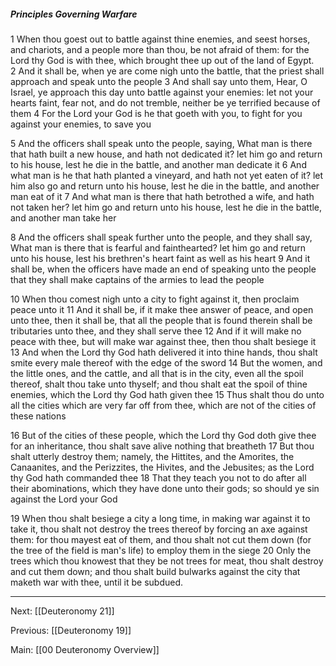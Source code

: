 ##### Principles Governing Warfare

1 When thou goest out to battle against thine enemies, and seest horses, and chariots, and a people more than thou, be not afraid of them: for the Lord thy God is with thee, which brought thee up out of the land of Egypt. 2 And it shall be, when ye are come nigh unto the battle, that the priest shall approach and speak unto the people 3 And shall say unto them, Hear, O Israel, ye approach this day unto battle against your enemies: let not your hearts faint, fear not, and do not tremble, neither be ye terrified because of them 4 For the Lord your God is he that goeth with you, to fight for you against your enemies, to save you 

5 And the officers shall speak unto the people, saying, What man is there that hath built a new house, and hath not dedicated it? let him go and return to his house, lest he die in the battle, and another man dedicate it 6 And what man is he that hath planted a vineyard, and hath not yet eaten of it? let him also go and return unto his house, lest he die in the battle, and another man eat of it 7 And what man is there that hath betrothed a wife, and hath not taken her? let him go and return unto his house, lest he die in the battle, and another man take her 

8 And the officers shall speak further unto the people, and they shall say, What man is there that is fearful and fainthearted? let him go and return unto his house, lest his brethren's heart faint as well as his heart 9 And it shall be, when the officers have made an end of speaking unto the people that they shall make captains of the armies to lead the people 

10 When thou comest nigh unto a city to fight against it, then proclaim peace unto it 11 And it shall be, if it make thee answer of peace, and open unto thee, then it shall be, that all the people that is found therein shall be tributaries unto thee, and they shall serve thee 12 And if it will make no peace with thee, but will make war against thee, then thou shalt besiege it 13 And when the Lord thy God hath delivered it into thine hands, thou shalt smite every male thereof with the edge of the sword 14 But the women, and the little ones, and the cattle, and all that is in the city, even all the spoil thereof, shalt thou take unto thyself; and thou shalt eat the spoil of thine enemies, which the Lord thy God hath given thee 15 Thus shalt thou do unto all the cities which are very far off from thee, which are not of the cities of these nations 

16 But of the cities of these people, which the Lord thy God doth give thee for an inheritance, thou shalt save alive nothing that breatheth 17 But thou shalt utterly destroy them; namely, the Hittites, and the Amorites, the Canaanites, and the Perizzites, the Hivites, and the Jebusites; as the Lord thy God hath commanded thee 18 That they teach you not to do after all their abominations, which they have done unto their gods; so should ye sin against the Lord your God 

19 When thou shalt besiege a city a long time, in making war against it to take it, thou shalt not destroy the trees thereof by forcing an axe against them: for thou mayest eat of them, and thou shalt not cut them down (for the tree of the field is man's life) to employ them in the siege 20 Only the trees which thou knowest that they be not trees for meat, thou shalt destroy and cut them down; and thou shalt build bulwarks against the city that maketh war with thee, until it be subdued.

---
Next: [[Deuteronomy 21]]

Previous: [[Deuteronomy 19]]

Main: [[00 Deuteronomy Overview]]